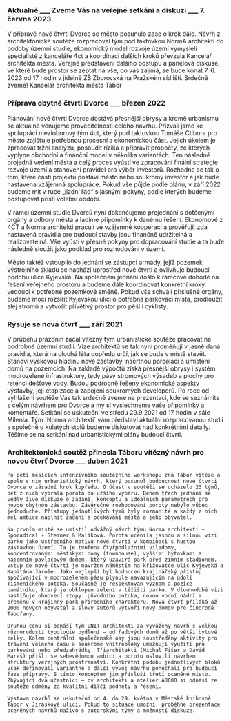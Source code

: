 
### Aktuálně ___ Zveme Vás na veřejné setkání a diskuzi ___ 7. června 2023

V přípravě nové čtvrti Dvorce se město posunulo zase o krok dále. Návrh z architektonické soutěže rozpracoval tým pod taktovkou NormA architekti do podoby územní studie, ekonomický model rozvoje území vymysleli specialisté z kanceláře 4ct a koordinaci dalších kroků převzala Kancelář architekta města. Veřejné představení dalšího postupu a panelová diskuse, ve které bude prostor se zeptat na vše, co vás zajímá, se bude konat 7. 6. 2023 od 17 hodin v jídelně ZŠ Zborovská na Pražském sídlišti. Srdečně zveme! 
Kancelář architekta města Tábor

### Příprava obytné čtvrti Dvorce ___ březen 2022

Plánování nové čtvrti Dvorce dostává přesnější obrysy a kromě urbanismu se aktuálně věnujeme proveditelnosti celého návrhu. Přizvali jsme ke spolupráci mezioborový tým 4ct, který pod taktovkou Tomáše Ctibora pro město zajišťuje potřebnou procesní a ekonomickou část. Jejich úkolem je zpracovat tržní analýzu, posoudit rizika a připravit propočty, ze kterých vyplyne obchodní a finanční model v několika variantách. Ten následně projedná vedení města a celý proces vyústí ve zpracování finální strategie rozvoje území a stanovení pravidel pro výběr investorů. Rozhodne se tak o tom, které části projektu postaví město nebo soukromý investor a jak bude nastavena vzájemná spolupráce. Pokud vše půjde podle plánu, v září 2022 budeme mít v ruce „jízdní řád“ s jasnými pokyny, podle kterých budeme postupovat příští volební období. 

V rámci územní studie Dvorců nyní dokončujeme projednání s dotčenými orgány a odbory města a ladíme připomínky k danému řešení. Ekonomové z 4CT a Norma architekti pracují ve vzájemné kooperaci a prověřují, zda nastavená pravidla pro budoucí stavby jsou finančně udržitelná a realizovatelná. Vše vyústí v přesné pokyny pro dopracování studie a ta bude následně sloužit jako podklad pro rozhodování v území. 

Město taktéž vstoupilo do jednání se zástupci armády, jejíž pozemek výstrojního skladu se nachází uprostřed nové čtvrti a ovlivňuje budoucí podobu ulice Kyjevská. Na společném jednání došlo k rámcové dohodě na řešení veřejného prostoru a budeme dále koordinovat konkrétní kroky vedoucí k potřebné pozemkové směně. Pokud vše schválí příslušné orgány, budeme moci rozšířit Kyjevskou ulici o potřebná parkovací místa, prodloužit alej stromů a vytvořit přívětivý prostor pro pěší i cyklisty. 

### Rýsuje se nová čtvrť ___ září 2021
V průběhu prázdnin začal vítězný tým urbanistické soutěže pracovat na podrobné územní studii. Vize architektů se tak nyní proměňují v jasně daná pravidla, která na dlouhá léta dopředu určí, jak se bude v místě stavět. Stanoví výškovou hladinu nové zástavby, načrtnou parcelaci a umístění domů na pozemcích. Na základě výpočtů získá přesnější obrysy i systém modrozelené infrastruktury, tedy pásy stromových výsadeb a plochy pro retenci dešťové vody. Budou podrobně řešeny ekonomické aspekty výstavby, její etapizace a zapojení soukromých developerů. Po roce od vyhlášení soutěže Vás tak srdečně zveme na prezentaci, kde se seznámíte s celým návrhem pro Dvorce a my si vyslechneme vaše připomínky a komentáře. Setkání se uskuteční ve středu 29.9.2021 od 17 hodin v sále Milenia. Tým ´Norma architekti´ vám představí aktuální rozpracovanou studii a společně u kulatých stolů budeme diskutovat nad konkrétními detaily. Těšíme se na setkání nad urbanistickými plány budoucí čtvrti.

### Architektonická soutěž přinesla Táboru vítězný návrh pro novou čtvrť Dvorce ___ duben 2021

	Po pěti měsících intenzivního soutěžního workshopu zná Tábor vítěze a spolu s ním urbanistický návrh, který posunul budoucnost nové čtvrti Dvorce o zásadní krok kupředu. O účast v soutěži se ucházelo 23 týmů, pět z nich vybrala porota do užšího výběru. Během třech jednání se vedly živé diskuze o zadání, konceptu a ideálních parametrech pro novou obytnou zástavbu. Závěrečné rozhodování poroty nebylo vůbec jednoduché. Přístupy jednotlivých týmů byly rozmanité a každý z nich měl ambice naplnit zadání a očekávání města a jeho obyvatel.
	
	Na prvním místě se umístil odvážný návrh týmu Norma architekti + Sporadical + Steiner & Malíková. Porota ocenila jasnou a silnou vizi parku jako ústředního motivu nové čtvrti v kombinaci s hustou zástavbou území. Ta je tvořena čtyřpodlažními viladomy, koncentrovanými městskými domy (townhouse), vyššími bytovkami a nájemním pavlačovým domem, který uzavírá park před zimním stadionem. Vstup do nové čtvrti je navržen náměstím na křižovatce ulic Kyjevská a Kapitána Jaroše. Jako nejlepší byl hodnocen krajinářský přístup spočívající v modrozeleném pásu plynule navazujícím na údolí Tismenického potoka. Současně je respektován význam a pozice památníku, který je obklopen zelení v těžišti parku. V dlouhodobé vizi nastiňuje obnovení stopy  původního potoka, novou vodní nádrž a přeměnu v krajinný park přírodního charakteru. Nová čtvrť přiláká až 2000 nových obyvatel a slovy autorů vytvoří nový domov pro činorodé Tábořany.
	
	Druhou cenu si odnáší tým UNIT architekti za vyvážený návrh s velkou různorodostí typologie bydlení – od řadových domů až po větší bytové celky. Kolem centrální společenské osy jsou soustředěny aktivity pro trávení volného času a soukromé vnitrobloky umožňují využití pro parkování nebo předzahrádky. Třiarchitekti (Michal Fišer a David Mareš) přišli se sebevědomou ambicí a porotu oslovili návrhem struktury veřejných prostranství. Konkrétní podobu jednotlivých bloků však definovali variantně a další vývoj návrhu ponechali pro budoucí fáze přípravy. S tímto konceptem jim přísluší třetí oceněné místo. Zbývající dva účastníci – ov architekti a ateliér A8000 si odnáší ze soutěže odměny za kvalitní dílčí podněty a řešení.
	
	Výstava návrhů se uskuteční od 4. do 29. května v Městské knihovně Tábor v Jiráskově ulici. Pokud to situace umožní, proběhne prezentace oceněných návrhů naživo s autorskými týmy a možností diskuze.



